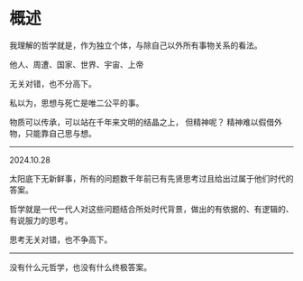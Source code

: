 # 概述

我理解的哲学就是，作为独立个体，与除自己以外所有事物关系的看法。

他人、周遭、国家、世界、宇宙、上帝

无关对错，也不分高下。

私以为，思想与死亡是唯二公平的事。

物质可以传承，可以站在千年来文明的结晶之上， 但精神呢？ 精神难以假借外物，只能靠自己思与想。

---

2024.10.28

太阳底下无新鲜事，所有的问题数千年前已有先贤思考过且给出过属于他们时代的答案。

哲学就是一代一代人对这些问题结合所处时代背景，做出的有依据的、有逻辑的、有说服力的思考。

思考无关对错，也不争高下。

---

没有什么元哲学，也没有什么终极答案。
